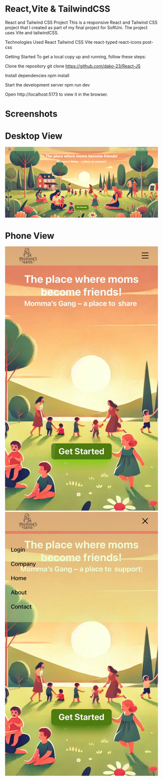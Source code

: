 # React,Vite & TailwindCSS

React and Tailwind CSS Project
This is a responsive React and Tailwind CSS project that I created as part of my final project for SoftUni. The project uses Vite and tailwindCSS.

Technologies Used
React
Tailwind CSS
Vite
react-typed
react-icons
post-css

Getting Started
To get a local copy up and running, follow these steps:

Clone the repository git clone https://github.com/dako-23/React-JS

Install dependencies npm install

Start the development server npm run dev

Open http://localhost:5173 to view it in the browser.

# Screenshots

# Desktop View
![homePage](./src/assets/homePage.png)

# Phone View
![homePageMob](./src/assets/homePageMob.jpg)
![naviMob](./src/assets/naviMob.jpg)
